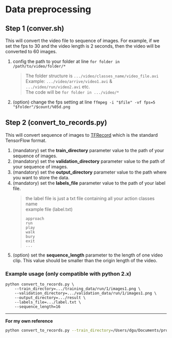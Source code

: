 # Data preprocessing

## Step 1 (conver.sh)
This will convert the video file to sequence of images. For example, if we 
set the fps to 30 and the video length is 2 seconds, then the video will be 
converted to 60 images.

1. config the path to your folder at line `for folder in /path/to/video/folder/*`
    > The folder structure is `.../video/classes_name/video_file.avi`
    > <br> Example: `.../video/arrive/video1.avi` & `.../video/run/video2.avi` etc.
    > <br> The code will be `for folder in .../video/*`

2. (option) change the fps setting at line `ffmpeg -i "$file" -vf fps=5 
    "$folder"/$count/%05d.png`

## Step 2 (convert_to_records.py)
This will convert sequence of images to [TFRecord](https://www.tensorflow.org/versions/r0.11/how_tos/reading_data/index.html#file-formats) 
which is the standard TensorFlow format.

1. (mandatory) set the **train_directory** parameter value to the path of your sequence of images.
2. (mandatory) set the **validation_directory** parameter value to the path of your sequence of images.
3. (mandatory) set the **output_directory** parameter value to the path where you want to store the data.
4. (mandatory) set the **labels_file** parameter value to the path of your label file.
    > the label file is just a txt file containing all your action classes name
    > <br> example file (label.txt)
    > ``` 
    > approach
    > run
    > play
    > walk
    > bury
    > exit
    > ...
    > ```
5. (option) set the **sequence_length** parameter to the length of one video clip. This value should be smaller than the origin length of the video.
 
### Example usage (only compatible with python 2.x)
```
python convert_to_records.py \
    --train_directory=.../training_data/run/1/images1.png \
    --validation_directory=.../validation_data/run/1/images1.png \
    --output_directory=.../result \
    --labels_file=.../label.txt \
    --sequence_length=16
```

---
**For my own reference**
```bash
python convert_to_records.py --train_directory=/Users/dgu/Documents/projects/machine_learning/lca_data/fps_5/origin_video --output_directory=/Users/dgu/Documents/projects/machine_learning/lca_data/fps_5/result_data --label_file=/Users/dgu/Documents/projects/machine_learning/lca_data/fps_5/label --sequence_length=5
```